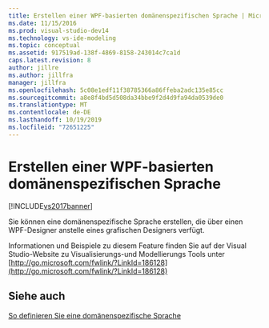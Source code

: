 ```yaml
---
title: Erstellen einer WPF-basierten domänenspezifischen Sprache | Microsoft-Dokumentation
ms.date: 11/15/2016
ms.prod: visual-studio-dev14
ms.technology: vs-ide-modeling
ms.topic: conceptual
ms.assetid: 917519ad-138f-4869-8158-243014c7ca1d
caps.latest.revision: 8
author: jillre
ms.author: jillfra
manager: jillfra
ms.openlocfilehash: 5c08e1edf11f38785366a86ffeba2adc135e85cc
ms.sourcegitcommit: a8e8f4bd5d508da34bbe9f2d4d9fa94da0539de0
ms.translationtype: MT
ms.contentlocale: de-DE
ms.lasthandoff: 10/19/2019
ms.locfileid: "72651225"
---
```

# <a name="creating-a-wpf-based-domain-specific-language"></a>Erstellen einer WPF-basierten domänenspezifischen Sprache
[!INCLUDE[vs2017banner](../includes/vs2017banner.md)]

Sie können eine domänenspezifische Sprache erstellen, die über einen WPF-Designer anstelle eines grafischen Designers verfügt.

 Informationen und Beispiele zu diesem Feature finden Sie auf der Visual Studio-Website zu Visualisierungs-und Modellierungs Tools unter [http://go.microsoft.com/fwlink/?LinkId=186128](http://go.microsoft.com/fwlink/?LinkId=186128)

## <a name="see-also"></a>Siehe auch
 [So definieren Sie eine domänenspezifische Sprache](../modeling/how-to-define-a-domain-specific-language.md)

